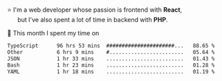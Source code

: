 ⭐ I'm a web developer whose passion is frontend with <b>React</b>,<br/>
&nbsp; &nbsp; &nbsp; but I've also spent a lot of time in backend with <b>PHP</b>.

📅 This month I spent my time on

<!--START_SECTION:waka-->

```txt
TypeScript      96 hrs 53 mins  ######################...   88.65 %
Other           6 hrs 9 mins    #........................   05.64 %
JSON            1 hr 33 mins    .........................   01.43 %
Bash            1 hr 23 mins    .........................   01.28 %
YAML            1 hr 18 mins    .........................   01.19 %
```

<!--END_SECTION:waka-->
